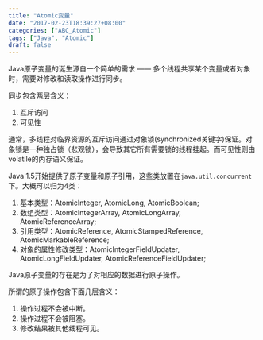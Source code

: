 ```yaml
---
title: "Atomic变量"
date: "2017-02-23T18:39:27+08:00"
categories: ["ABC_Atomic"]
tags: ["Java", "Atomic"]
draft: false
---
```


Java原子变量的诞生源自一个简单的需求 —— 多个线程共享某个变量或者对象时，需要对修改和读取操作进行同步。

同步包含两层含义：

1. 互斥访问
2. 可见性

通常，多线程对临界资源的互斥访问通过对象锁(synchronized关键字)保证。对象锁是一种独占锁（悲观锁），会导致其它所有需要锁的线程挂起。而可见性则由volatile的内存语义保证。



Java 1.5开始提供了原子变量和原子引用，这些类放置在`java.util.concurrent`下。大概可以归为4类：

1. 基本类型：AtomicInteger, AtomicLong, AtomicBoolean;
2. 数组类型：AtomicIntegerArray, AtomicLongArray, AtomicReferenceArray;
3. 引用类型：AtomicReference, AtomicStampedReference, AtomicMarkableReference;
4. 对象的属性修改类型：AtomicIntegerFieldUpdater, AtomicLongFieldUpdater, AtomicReferenceFieldUpdater;



Java原子变量的存在是为了对相应的数据进行原子操作。



所谓的原子操作包含下面几层含义：

1. 操作过程不会被中断。
2. 操作过程不会被阻塞。
3. 修改结果被其他线程可见。